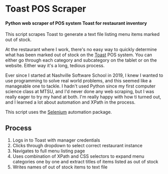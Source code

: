# Toast POS Scraper
#### Python web scraper of POS system Toast for restaurant inventory


This script scrapes Toast to generate a text file listing menu items marked out of stock.

At the restaurant where I work, there's no easy way to quickly determine what has been marked out of stock on the [Toast](https://pos.toasttab.com/) POS system. You can either go through each category and subcategory on the tablet or on the website. Either way it's a long, tedious process.

Ever since I started at Nashville Software School in 2019, I knew I wanted to use programming to solve real world problems, and this seemed like a manageable one to tackle. I hadn't used Python since my first computer science class at MTSU, and I'd never done any web scraping, but I was really eager to try my hand at both. I'm really happy with how ti turned out, and I learned a lot about automation and XPath in the process.



This script uses the [Selenium](https://selenium-python.readthedocs.io/) automation package.

## Process
1. Logs in to Toast with manager credentials
2. Clicks through dropdown to select correct restaurant instance
3. Navigates to full menu listing page
4. Uses combination of XPath and CSS selectors to expand menu categories one by one and extract titles of items listed as out of stock
5. Writes names of out of stock items to text file
